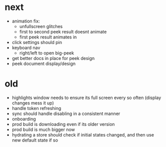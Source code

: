 # next

* animation fix:
  * unfullscreen glitches
  * first to second peek result doesnt animate
  * first peek result animates in
* click settings should pin
* keyboard nav
  * right/left to open big-peek
* get better docs in place for peek design
* peek document display/design

# old

* highlights window needs to ensure its full screen every so often (display changes mess it up)
* handle token refreshing
* sync should handle disabling in a consistent manner
* onboarding
* prod build is downloading even if its older version
* prod build is much bigger now
* hydrating a store should check if initial states changed, and then use new default state if so
